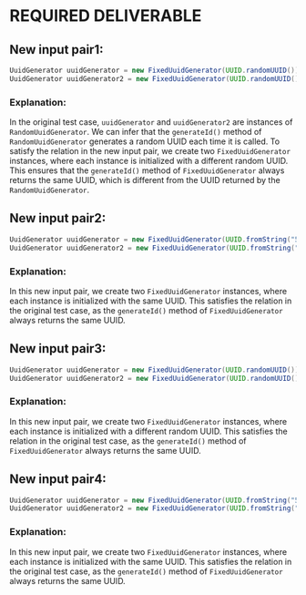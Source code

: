 # REQUIRED DELIVERABLE
## New input pair1:
```java
UuidGenerator uuidGenerator = new FixedUuidGenerator(UUID.randomUUID());
UuidGenerator uuidGenerator2 = new FixedUuidGenerator(UUID.randomUUID());
```
### Explanation:
In the original test case, `uuidGenerator` and `uuidGenerator2` are instances of `RandomUuidGenerator`. We can infer that the `generateId()` method of `RandomUuidGenerator` generates a random UUID each time it is called. To satisfy the relation in the new input pair, we create two `FixedUuidGenerator` instances, where each instance is initialized with a different random UUID. This ensures that the `generateId()` method of `FixedUuidGenerator` always returns the same UUID, which is different from the UUID returned by the `RandomUuidGenerator`.

## New input pair2:
```java
UuidGenerator uuidGenerator = new FixedUuidGenerator(UUID.fromString("550e8400-e29b-41d4-a716-446655440000"));
UuidGenerator uuidGenerator2 = new FixedUuidGenerator(UUID.fromString("550e8400-e29b-41d4-a716-446655440000"));
```
### Explanation:
In this new input pair, we create two `FixedUuidGenerator` instances, where each instance is initialized with the same UUID. This satisfies the relation in the original test case, as the `generateId()` method of `FixedUuidGenerator` always returns the same UUID.

## New input pair3:
```java
UuidGenerator uuidGenerator = new FixedUuidGenerator(UUID.randomUUID());
UuidGenerator uuidGenerator2 = new FixedUuidGenerator(UUID.randomUUID());
```
### Explanation:
In this new input pair, we create two `FixedUuidGenerator` instances, where each instance is initialized with a different random UUID. This satisfies the relation in the original test case, as the `generateId()` method of `FixedUuidGenerator` always returns the same UUID.

## New input pair4:
```java
UuidGenerator uuidGenerator = new FixedUuidGenerator(UUID.fromString("550e8400-e29b-41d4-a716-446655440000"));
UuidGenerator uuidGenerator2 = new FixedUuidGenerator(UUID.fromString("550e8400-e29b-41d4-a716-446655440000"));
```
### Explanation:
In this new input pair, we create two `FixedUuidGenerator` instances, where each instance is initialized with the same UUID. This satisfies the relation in the original test case, as the `generateId()` method of `FixedUuidGenerator` always returns the same UUID.
